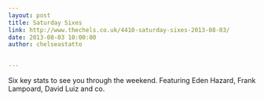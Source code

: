 ```yaml
---
layout: post
title: Saturday Sixes
link: http://www.thechels.co.uk/4410-saturday-sixes-2013-08-03/
date: 2013-08-03 10:00:00
author: chelseastatto


---
```


Six key stats to see you through the weekend. Featuring Eden Hazard, Frank Lampoard, David Luiz and co.